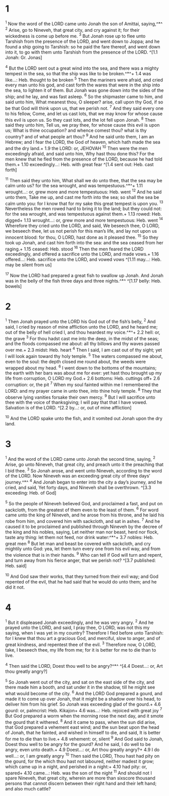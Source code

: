 # 1 
<sup>1</sup> Now the word of the LORD came unto Jonah the son of Amittai, saying,^*^ <sup>2</sup> Arise, go to Nineveh, that great city, and cry against it; for their wickedness is come up before me. <sup>3</sup> But Jonah rose up to flee unto Tarshish from the presence of the LORD, and went down to Joppa; and he found a ship going to Tarshish: so he paid the fare thereof, and went down into it, to go with them unto Tarshish from the presence of the LORD. 
^[1.1 Jonah: Gr. Jonas]

<sup>4</sup> But the LORD sent out a great wind into the sea, and there was a mighty tempest in the sea, so that the ship was like to be broken.^*^+ 1.4 was like…: Heb. thought to be broken <sup>5</sup> Then the mariners were afraid, and cried every man unto his god, and cast forth the wares that were in the ship into the sea, to lighten it of them. But Jonah was gone down into the sides of the ship; and he lay, and was fast asleep. <sup>6</sup> So the shipmaster came to him, and said unto him, What meanest thou, O sleeper? arise, call upon thy God, if so be that God will think upon us, that we perish not. <sup>7</sup> And they said every one to his fellow, Come, and let us cast lots, that we may know for whose cause this evil is upon us. So they cast lots, and the lot fell upon Jonah. <sup>8</sup> Then said they unto him, Tell us, we pray thee, for whose cause this evil is upon us; What is thine occupation? and whence comest thou? what is thy country? and of what people art thou? <sup>9</sup> And he said unto them, I am an Hebrew; and I fear the LORD, the God of heaven, which hath made the sea and the dry land.+ 1.9 the LORD: or, JEHOVAH <sup>10</sup> Then were the men exceedingly afraid, and said unto him, Why hast thou done this? For the men knew that he fled from the presence of the LORD, because he had told them.+ 1.10 exceedingly…: Heb. with great fear 
^[1.4 sent out: Heb. cast forth]

<sup>11</sup> Then said they unto him, What shall we do unto thee, that the sea may be calm unto us? for the sea wrought, and was tempestuous.^*^+ 1.11 wrought…: or, grew more and more tempestuous: Heb. went <sup>12</sup> And he said unto them, Take me up, and cast me forth into the sea; so shall the sea be calm unto you: for I know that for my sake this great tempest is upon you. <sup>13</sup> Nevertheless the men rowed hard to bring it to the land; but they could not: for the sea wrought, and was tempestuous against them.+ 1.13 rowed: Heb. digged+ 1.13 wrought…: or, grew more and more tempestuous: Heb. went <sup>14</sup> Wherefore they cried unto the LORD, and said, We beseech thee, O LORD, we beseech thee, let us not perish for this man’s life, and lay not upon us innocent blood: for thou, O LORD, hast done as it pleased thee. <sup>15</sup> So they took up Jonah, and cast him forth into the sea: and the sea ceased from her raging.+ 1.15 ceased: Heb. stood <sup>16</sup> Then the men feared the LORD exceedingly, and offered a sacrifice unto the LORD, and made vows.+ 1.16 offered…: Heb. sacrifice unto the LORD, and vowed vows 
^[1.11 may…: Heb. may be silent from us]

<sup>17</sup> Now the LORD had prepared a great fish to swallow up Jonah. And Jonah was in the belly of the fish three days and three nights.^*^
^[1.17 belly: Heb. bowels] 

# 2 
<sup>1</sup> Then Jonah prayed unto the LORD his God out of the fish’s belly, <sup>2</sup> And said, I cried by reason of mine affliction unto the LORD, and he heard me; out of the belly of hell cried I, and thou heardest my voice.^*^+ 2.2 hell: or, the grave <sup>3</sup> For thou hadst cast me into the deep, in the midst of the seas; and the floods compassed me about: all thy billows and thy waves passed over me.+ 2.3 midst: Heb. heart <sup>4</sup> Then I said, I am cast out of thy sight; yet I will look again toward thy holy temple. <sup>5</sup> The waters compassed me about, even to the soul: the depth closed me round about, the weeds were wrapped about my head. <sup>6</sup> I went down to the bottoms of the mountains; the earth with her bars was about me for ever: yet hast thou brought up my life from corruption, O LORD my God.+ 2.6 bottoms: Heb. cuttings off+ 2.6 corruption: or, the pit <sup>7</sup> When my soul fainted within me I remembered the LORD: and my prayer came in unto thee, into thine holy temple. <sup>8</sup> They that observe lying vanities forsake their own mercy. <sup>9</sup> But I will sacrifice unto thee with the voice of thanksgiving; I will pay that that I have vowed. Salvation is of the LORD. 
^[2.2 by…: or, out of mine affliction]

<sup>10</sup> And the LORD spake unto the fish, and it vomited out Jonah upon the dry land. 

# 3 
<sup>1</sup> And the word of the LORD came unto Jonah the second time, saying, <sup>2</sup> Arise, go unto Nineveh, that great city, and preach unto it the preaching that I bid thee. <sup>3</sup> So Jonah arose, and went unto Nineveh, according to the word of the LORD. Now Nineveh was an exceeding great city of three days’ journey.^*^ <sup>4</sup> And Jonah began to enter into the city a day’s journey, and he cried, and said, Yet forty days, and Nineveh shall be overthrown. 
^[3.3 exceeding: Heb. of God]

<sup>5</sup> So the people of Nineveh believed God, and proclaimed a fast, and put on sackcloth, from the greatest of them even to the least of them. <sup>6</sup> For word came unto the king of Nineveh, and he arose from his throne, and he laid his robe from him, and covered him with sackcloth, and sat in ashes. <sup>7</sup> And he caused it to be proclaimed and published through Nineveh by the decree of the king and his nobles, saying, Let neither man nor beast, herd nor flock, taste any thing: let them not feed, nor drink water:^*^+ 3.7 nobles: Heb. great men <sup>8</sup> But let man and beast be covered with sackcloth, and cry mightily unto God: yea, let them turn every one from his evil way, and from the violence that is in their hands. <sup>9</sup> Who can tell if God will turn and repent, and turn away from his fierce anger, that we perish not? 
^[3.7 published: Heb. said]

<sup>10</sup> And God saw their works, that they turned from their evil way; and God repented of the evil, that he had said that he would do unto them; and he did it not. 

# 4 
<sup>1</sup> But it displeased Jonah exceedingly, and he was very angry. <sup>2</sup> And he prayed unto the LORD, and said, I pray thee, O LORD, was not this my saying, when I was yet in my country? Therefore I fled before unto Tarshish: for I knew that thou art a gracious God, and merciful, slow to anger, and of great kindness, and repentest thee of the evil. <sup>3</sup> Therefore now, O LORD, take, I beseech thee, my life from me; for it is better for me to die than to live. 

<sup>4</sup> Then said the LORD, Doest thou well to be angry?^*^ 
^[4.4 Doest…: or, Art thou greatly angry?]

<sup>5</sup> So Jonah went out of the city, and sat on the east side of the city, and there made him a booth, and sat under it in the shadow, till he might see what would become of the city. <sup>6</sup> And the LORD God prepared a gourd, and made it to come up over Jonah, that it might be a shadow over his head, to deliver him from his grief. So Jonah was exceeding glad of the gourd.+ 4.6 gourd: or, palmcrist: Heb. Kikajon+ 4.6 was…: Heb. rejoiced with great joy <sup>7</sup> But God prepared a worm when the morning rose the next day, and it smote the gourd that it withered. <sup>8</sup> And it came to pass, when the sun did arise, that God prepared a vehement east wind; and the sun beat upon the head of Jonah, that he fainted, and wished in himself to die, and said, It is better for me to die than to live.+ 4.8 vehement: or, silent <sup>9</sup> And God said to Jonah, Doest thou well to be angry for the gourd? And he said, I do well to be angry, even unto death.+ 4.9 Doest…: or, Art thou greatly angry?+ 4.9 I do well…: or, I am greatly angry <sup>10</sup> Then said the LORD, Thou hast had pity on the gourd, for the which thou hast not laboured, neither madest it grow; which came up in a night, and perished in a night:+ 4.10 had pity: or, spared+ 4.10 came…: Heb. was the son of the night <sup>11</sup> And should not I spare Nineveh, that great city, wherein are more than sixscore thousand persons that cannot discern between their right hand and their left hand; and also much cattle? 
